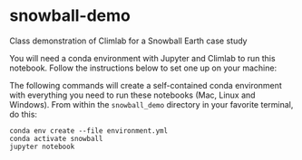 # snowball-demo
Class demonstration of Climlab for a Snowball Earth case study

You will need a conda environment with Jupyter and Climlab to run this notebook.  Follow the instructions below to set one up on your machine:

The following commands will create a self-contained conda environment with everything you need to run these notebooks (Mac, Linux and Windows). From within the `snowball_demo` directory in your favorite terminal, do this:

```
conda env create --file environment.yml
conda activate snowball
jupyter notebook
```
